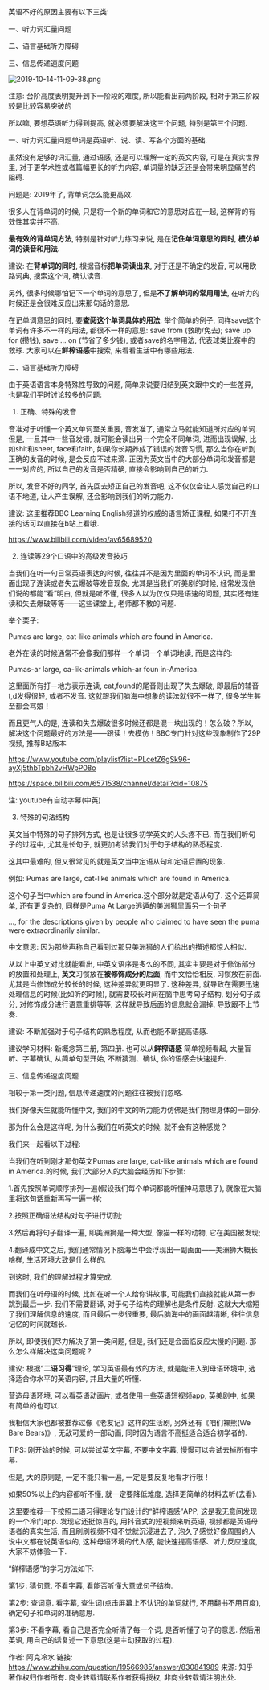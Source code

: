 
英语不好的原因主要有以下三类: 

一、听力词汇量问题

二、语言基础听力障碍

三、信息传递速度问题

![2019-10-14-11-09-38.png](./images/2019-10-14-11-09-38.png)

注意: 台阶高度表明提升到下一阶段的难度, 所以能看出前两阶段, 相对于第三阶段较是比较容易突破的

所以嘛, 要想英语听力得到提高, 就必须要解决这三个问题, 特别是第三个问题. 

一、听力词汇量问题单词是英语听、说、读、写各个方面的基础. 

虽然没有足够的词汇量, 通过语感, 还是可以理解一定的英文内容, 可是在真实世界里, 对于更学术性或者篇幅更长的听力内容, 单词量的缺乏还是会带来明显痛苦的阻碍. 

问题是: 2019年了, 背单词怎么能更高效. 

很多人在背单词的时候, 只是将一个新的单词和它的意思对应在一起,  这样背的有效性其实并不高. 

**最有效的背单词方法**, 特别是针对听力练习来说, 是在**记住单词意思的同时**, **模仿单词的读音和用法**. 

建议: 在**背单词的同时**, 根据音标**把单词读出来**, 对于还是不确定的发音, 可以用欧路词典, 搜索这个词, 确认读音. 

另外, 很多时候哪怕记下一个单词的意思了, 但是**不了解单词的常用用法**, 在听力的时候还是会很难反应出来那句话的意思. 

在记单词意思的同时, 要**查阅这个单词具体的用法**. 举个简单的例子, 同样save这个单词有许多不一样的用法, 都很不一样的意思: save from (救助/免去); save up for (攒钱), save ... on (节省了多少钱), 或者save的名字用法, 代表球类比赛中的救球. 大家可以在**鲜榨语感**中搜索, 来看看生活中有哪些用法. 

二、语言基础听力障碍

由于英语语言本身特殊性导致的问题, 简单来说要归结到英文跟中文的一些差异, 也是我们平时讨论较多的问题: 

1. 正确、特殊的发音

音准对于听懂一个英文单词至关重要, 音发准了, 通常立马就能知道所对应的单词. 但是, 一旦其中一些音发错, 就可能会读出另一个完全不同单词, 进而出现误解, 比如shit和sheet, face和faith, 如果你长期养成了错误的发音习惯, 那么当你在听到正确的发音的时候, 是会反应不过来滴. 正因为英文当中的大部分单词和发音都是一一对应的, 所以自己的发音是否精确, 直接会影响到自己的听力. 

所以, 发音不好的同学, 首先回去矫正自己的发音吧, 这不仅仅会让人感觉自己的口语不地道, 让人产生误解, 还会影响到我们的听力能力. 

建议: 这里推荐BBC Learning English频道的权威的语言矫正课程, 如果打不开连接的话可以直接在b站上看哦. 

https://www.bilibili.com/video/av65689520

2. 连读等29个口语中的高级发音技巧

当我们在听一句日常英语表达的时候, 往往并不是因为里面的单词不认识, 而是里面出现了连读或者失去爆破等发音现象, 尤其是当我们听美剧的时候, 经常发现他们说的都能“看”明白, 但就是听不懂, 很多人以为仅仅只是语速的问题, 其实还有连读和失去爆破等等——这些课堂上, 老师都不教的问题. 

举个栗子: 

Pumas are large, cat-like animals which are found in America.

老外在读的时候通常不会像我们那样一个单词一个单词地读, 而是这样的: 

Pumas-ar large, ca-lik-animals which-ar foun in-America.

这里面所有打－地方表示连读, cat,found的尾音则出现了失去爆破, 即最后的辅音t,d发得很轻, 或者不发音. 这就跟我们脑海中想象的读法就很不一样了, 很多学生甚至都会骂娘！

而且更气人的是, 连读和失去爆破很多时候还都是混一块出现的！怎么破？所以, 解决这个问题最好的方法是——跟读！去模仿！BBC专门针对这些现象制作了29P视频, 推荐B站版本

https://www.youtube.com/playlist?list=PLcetZ6gSk96-ayXj5thbTpbh2vHWpP08o

https://space.bilibili.com/6571538/channel/detail?cid=10875

注: youtube有自动字幕(中英)

3. 特殊的句法结构

英文当中特殊的句子排列方式, 也是让很多初学英文的人头疼不已, 而在我们听句子的过程中, 尤其是长句子, 就更加考验我们对于句子结构的熟悉程度. 

这其中最难的, 但又很常见的就是英文当中定语从句和定语后置的现象. 

例如: Pumas are large, cat-like animals which are found in America.

这个句子当中which are found in America.这个部分就是定语从句了. 这个还算简单, 还有更复杂的, 同样是Puma At Large逃遁的美洲狮里面另一个句子

…, for the descriptions given by people who claimed to have seen the puma were extraordinarily similar.

中文意思: 因为那些声称自己看到过那只美洲狮的人们给出的描述都惊人相似. 

从以上中英文对比就能看出, 中英文语序是多么的不同, 其实主要是对于修饰部分的放置和处理上, **英文**习惯放在**被修饰成分的后面**, 而中文恰恰相反, 习惯放在前面. 尤其是当修饰成分较长的时候, 这种差异就更明显了. 这种差异, 就导致在需要迅速处理信息的时候(比如听的时候), 就需要较长时间在脑中思考句子结构, 划分句子成分, 对修饰成分进行语意重排等等, 这样就导致后面的信息就会漏掉, 导致跟不上节奏. 

建议: 不断加强对于句子结构的熟悉程度, 从而也能不断提高语感. 

建议学习材料: 新概念第三册, 第四册. 也可以从**鲜榨语感** 简单视频看起, 大量盲听、字幕确认, 从简单句型开始, 不断猜测、确认, 你的语感会快速提升. 

三、信息传递速度问题

相较于第一类问题, 信息传递速度的问题往往被我们忽略. 

我们好像天生就能听懂中文, 我们的中文的听力能力仿佛是我们物理身体的一部分. 

那为什么会是这样呢, 为什么我们在听英文的时候, 就不会有这种感觉？

我们来一起看以下过程: 

当我们在听到刚才那句英文Pumas are large, cat-like animals which are found in America.的时候, 我们大部分人的大脑会经历如下步骤: 

1.首先按照单词顺序排列一遍(假设我们每个单词都能听懂神马意思了), 就像在大脑里将这句话重新再写一遍一样; 

2.按照正确语法结构对句子进行切割; 

3.然后再将句子翻译一遍, 即美洲狮是一种大型, 像猫一样的动物, 它在美国被发现; 

4.翻译成中文之后, 我们通常情况下脑海当中会浮现出一副画面——美洲狮大概长啥样, 生活环境大致是什么样的. 

到这时, 我们的理解过程才算完成. 

而我们在听母语的时候, 比如在听一个人给你讲故事, 可能我们直接就能从第一步跳到最后一步. 我们不需要翻译, 对于句子结构的理解也是条件反射. 这就大大缩短了我们理解信息的速度, 而且最后一步很重要, 最后脑海中的画面越清晰, 往往信息记忆的时间就越长. 

所以, 即使我们尽力解决了第一类问题, 但是, 我们还是会面临反应太慢的问题. 那么怎么样解决这类问题呢？

建议: 根据“**二语习得**”理论, 学习英语最有效的方法, 就是能进入到母语环境中, 选择适合你水平的英语内容, 并且大量的听懂. 

营造母语环境, 可以看英语动画片, 或者使用一些英语短视频app, 英美剧中, 如果有简单的也可以. 

我相信大家也都被推荐过像《老友记》这样的生活剧, 另外还有《咱们裸熊(We Bare Bears)》, 无敌可爱的一部动画, 同时因为语言不高挺适合适合初学者的. 

TIPS: 刚开始的时候, 可以尝试英文字幕, 不要中文字幕, 慢慢可以尝试去掉所有字幕. 

但是, 大的原则是, 一定不能只看一遍, 一定是要反复地看才行哦！

如果50%以上的内容都听不懂, 就一定要降低难度, 选择更简单的材料去听(去看). 

这里要推荐一下按照二语习得理论专门设计的“鲜榨语感”APP, 这是我无意间发现的一个冷门app. 发现它还挺惊喜的, 用抖音式的短视频来听英语, 视频都是英语母语者的真实生活, 而且刷刷视频不知不觉就沉浸进去了, 泡久了感觉好像周围的人说中文都在说英语似的, 这种母语环境的代入感, 能快速提高语感、听力反应速度, 大家不妨体验一下. 

“鲜榨语感”的学习方法如下: 

第1步: 猜句意. 不看字幕, 看能否听懂大意或句子结构. 

第2步: 查词意. 看字幕, 查生词(点击屏幕上不认识的单词就行, 不用翻书不用百度), 确定句子和单词的准确意思. 

第3步: 不看字幕, 看自己是否完全听清了每一个词, 是否听懂了句子的意思. 然后用英语, 用自己的话复述一下意思(这是主动获取的过程). 

作者: 阿克冷水
链接: https://www.zhihu.com/question/19566985/answer/830841989
来源: 知乎
著作权归作者所有. 商业转载请联系作者获得授权, 非商业转载请注明出处. 
